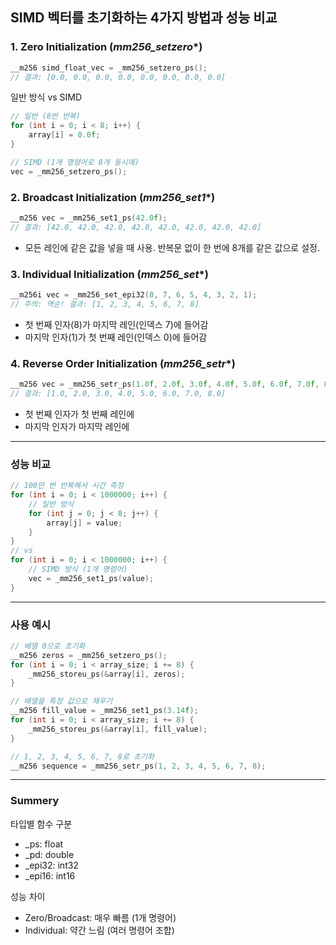 
## SIMD 벡터를 초기화하는 4가지 방법과 성능 비교

### 1. Zero Initialization (_mm256_setzero_*)

```cpp
__m256 simd_float_vec = _mm256_setzero_ps();
// 결과: [0.0, 0.0, 0.0, 0.0, 0.0, 0.0, 0.0, 0.0]
```

일반 방식 vs SIMD

```cpp
// 일반 (8번 반복)
for (int i = 0; i < 8; i++) {
    array[i] = 0.0f;
}

// SIMD (1개 명령어로 8개 동시에)
vec = _mm256_setzero_ps();
```

### 2. Broadcast Initialization (_mm256_set1_*)

```cpp
__m256 vec = _mm256_set1_ps(42.0f);
// 결과: [42.0, 42.0, 42.0, 42.0, 42.0, 42.0, 42.0, 42.0]
```

- 모든 레인에 같은 값을 넣을 때 사용. 반복문 없이 한 번에 8개를 같은 값으로 설정.

### 3. Individual Initialization (_mm256_set_*)

```cpp
__m256i vec = _mm256_set_epi32(8, 7, 6, 5, 4, 3, 2, 1);
// 주의: 역순! 결과: [1, 2, 3, 4, 5, 6, 7, 8]
```

- 첫 번째 인자(8)가 마지막 레인(인덱스 7)에 들어감
- 마지막 인자(1)가 첫 번째 레인(인덱스 0)에 들어감

### 4. Reverse Order Initialization (_mm256_setr_*)

```cpp
__m256 vec = _mm256_setr_ps(1.0f, 2.0f, 3.0f, 4.0f, 5.0f, 6.0f, 7.0f, 8.0f);
// 결과: [1.0, 2.0, 3.0, 4.0, 5.0, 6.0, 7.0, 8.0]
```

- 첫 번째 인자가 첫 번째 레인에
- 마지막 인자가 마지막 레인에

---

### 성능 비교


```cpp
// 100만 번 반복해서 시간 측정
for (int i = 0; i < 1000000; i++) {
    // 일반 방식
    for (int j = 0; j < 8; j++) {
        array[j] = value;
    }
}
// vs
for (int i = 0; i < 1000000; i++) {
    // SIMD 방식 (1개 명령어)
    vec = _mm256_set1_ps(value);
}
```

---

### 사용 예시

```cpp
// 배열 0으로 초기화
__m256 zeros = _mm256_setzero_ps();
for (int i = 0; i < array_size; i += 8) {
    _mm256_storeu_ps(&array[i], zeros);
}

// 배열을 특정 값으로 채우기
__m256 fill_value = _mm256_set1_ps(3.14f);
for (int i = 0; i < array_size; i += 8) {
    _mm256_storeu_ps(&array[i], fill_value);
}

// 1, 2, 3, 4, 5, 6, 7, 8로 초기화
__m256 sequence = _mm256_setr_ps(1, 2, 3, 4, 5, 6, 7, 8);
```

---

### Summery

타입별 함수 구분

- _ps: float
- _pd: double
- _epi32: int32
- _epi16: int16

성능 차이

- Zero/Broadcast: 매우 빠름 (1개 명령어)
- Individual: 약간 느림 (여러 명령어 조합)
